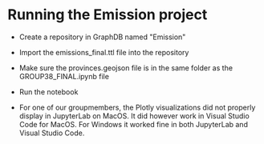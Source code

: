 # Running the Emission project

- Create a repository in GraphDB named "Emission"
- Import the emissions_final.ttl file into the repository
- Make sure the provinces.geojson file is in the same folder as the GROUP38_FINAL.ipynb file
- Run the notebook

- For one of our groupmembers, the Plotly visualizations did not properly display in JupyterLab on MacOS. It did however work in Visual Studio Code for MacOS. For Windows it worked fine in both JupyterLab and Visual Studio Code.